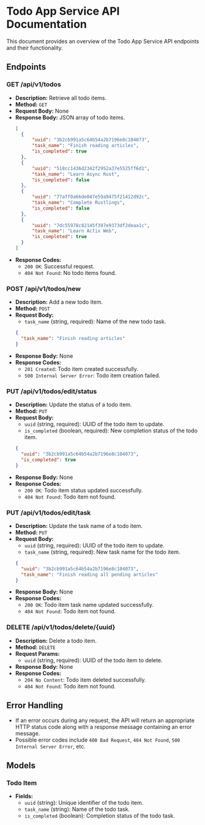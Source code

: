 # Todo App Service API Documentation

This document provides an overview of the Todo App Service API endpoints and their functionality.

## Endpoints

### GET /api/v1/todos

- **Description:** Retrieve all todo items.
- **Method:** `GET`
- **Request Body:** None
- **Response Body:** JSON array of todo items.
  ```json
  [
    {
        "uuid": "3b2cb991a5c64b54a2b7196e8c104073",
        "task_name": "Finish reading articles",
        "is_completed": true
    },
    {
        "uuid": "518cc1436d2342f2952a37e5525ff6d1",
        "task_name": "Learn Async Rust",
        "is_completed": false
    },
    {
        "uuid": "77aff0a66de047e59a9475f21412d92c",
        "task_name": "Complete Rustlings",
        "is_completed": false
    },
    {
        "uuid": "7dc55978c82145f397e9373df2deaa1c",
        "task_name": "Learn Actix Web",
        "is_completed": true
    }
  ]
- **Response Codes:**
  - `200 OK`: Successful request.
  - `404 Not Found`: No todo items found.

### POST /api/v1/todos/new

- **Description:** Add a new todo item.
- **Method:** `POST`
- **Request Body:**
  - `task_name` (string, required): Name of the new todo task.
  ```json
  {
    "task_name": "Finish reading articles"
  }
- **Response Body:** None
- **Response Codes:**
  - `201 Created`: Todo item created successfully.
  - `500 Internal Server Error`: Todo item creation failed.

### PUT /api/v1/todos/edit/status

- **Description:** Update the status of a todo item.
- **Method:** `PUT`
- **Request Body:**
  - `uuid` (string, required): UUID of the todo item to update.
  - `is_completed` (boolean, required): New completion status of the todo item.
  ```json
  {
    "uuid": "3b2cb991a5c64b54a2b7196e8c104073",
    "is_completed": true
  }
- **Response Body:** None
- **Response Codes:**
  - `200 OK`: Todo item status updated successfully.
  - `404 Not Found`: Todo item not found.

### PUT /api/v1/todos/edit/task

- **Description:** Update the task name of a todo item.
- **Method:** `PUT`
- **Request Body:**
  - `uuid` (string, required): UUID of the todo item to update.
  - `task_name` (string, required): New task name for the todo item.
  ```json
  {
    "uuid": "3b2cb991a5c64b54a2b7196e8c104073",
    "task_name": "Finish reading all pending articles"
  }
- **Response Body:** None
- **Response Codes:**
  - `200 OK`: Todo item task name updated successfully.
  - `404 Not Found`: Todo item not found.

### DELETE /api/v1/todos/delete/{uuid}

- **Description:** Delete a todo item.
- **Method:** `DELETE`
- **Request Params:**
  - `uuid` (string, required): UUID of the todo item to delete.
- **Response Body:** None
- **Response Codes:**
  - `204 No Content`: Todo item deleted successfully.
  - `404 Not Found`: Todo item not found.

## Error Handling

- If an error occurs during any request, the API will return an appropriate HTTP status code along with a response message containing an error message.
- Possible error codes include `400 Bad Request`, `404 Not Found`, `500 Internal Server Error`, etc.

## Models

### Todo Item

- **Fields:**
  - `uuid` (string): Unique identifier of the todo item.
  - `task_name` (string): Name of the todo task.
  - `is_completed` (boolean): Completion status of the todo task.